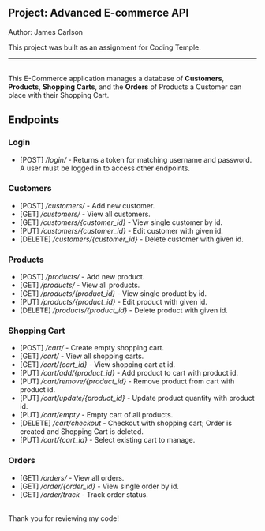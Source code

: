 ## Project: Advanced E-commerce API

Author: James Carlson

This project was built as an assignment for Coding Temple.

---

<br>This E-Commerce application manages a database of <b>Customers</b>, <b>Products</b>, <b>Shopping Carts</b>, and the <b>Orders</b> of Products a Customer can place with their Shopping Cart.

## Endpoints

### <b>Login</b>
- [POST] <em>/login/</em> - Returns a token for matching username and password. A user must be logged in to access other endpoints.

### <b>Customers</b>

- [POST] <em>/customers/</em> - Add new customer.
- [GET] <em>/customers/</em> - View all customers.
- [GET] <em>/customers/{customer_id}</em> - View single customer by id.
- [PUT] <em>/customers/{customer_id}</em> - Edit customer with given id.
- [DELETE] <em>/customers/{customer_id}</em> - Delete customer with given id.

### <b>Products</b>
- [POST] <em>/products/</em> - Add new product.
- [GET] <em>/products/</em> - View all products.
- [GET] <em>/products/{product_id}</em> - View single product by id.
- [PUT] <em>/products/{product_id}</em> - Edit product with given id.
- [DELETE] <em>/products/{product_id}</em> - Delete product with given id.

### <b>Shopping Cart</b>
- [POST] <em>/cart/</em> - Create empty shopping cart.
- [GET] <em>/cart/</em> - View all shopping carts.
- [GET] <em>/cart/{cart_id}</em> - View shopping cart at id.
- [PUT] <em>/cart/add/{product_id}</em> - Add product to cart with product id.
- [PUT] <em>/cart/remove/{product_id}</em> - Remove product from cart with product id.
- [PUT] <em>/cart/update/{product_id}</em> - Update product quantity with product id.
- [PUT] <em>/cart/empty</em> - Empty cart of all products.
- [DELETE] <em>/cart/checkout</em> - Checkout with shopping cart; Order is created and Shopping Cart is deleted.
- [PUT] <em>/cart/{cart_id}</em> - Select existing cart to manage.


### <b>Orders</b>
- [GET] <em>/orders/</em> - View all orders.
- [GET] <em>/order/{order_id}</em> - View single order by id.
- [GET] <em>/order/track</em> - Track order status.

<br>
Thank you for reviewing my code!
